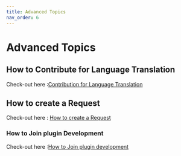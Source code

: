 ```yaml
---
title: Advanced Topics
nav_order: 6
---
```


# Advanced Topics

## How to Contribute for Language Translation

Check-out here :[Contribution for Language Translation](Contribution_For_Languages.md)

## How to create a Request

Check-out here : [How to create a Request](HowToCreateRequest.md)

### How to Join plugin Development

Check-out here :[How to Join plugin development](HowToJoinDevelopment.md)
